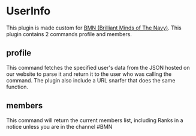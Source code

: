 # UserInfo
This plugin is made custom for [BMN (Brilliant Minds of The Navy)](http://brilliant-minds.tk/).
This plugin contains 2 commands profile and members.
## profile
This command fetches the specified user's data from the JSON hosted on our website to parse it and return it to the user who was calling the command. The plugin also include a URL snarfer that does the same function.
## members
This command will return the current members list, including Ranks in a notice unless you are in the channel #BMN
